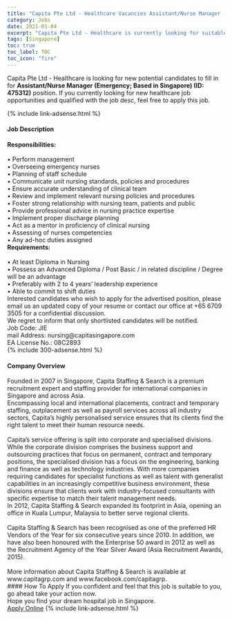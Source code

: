 ```yaml
---
title: "Capita Pte Ltd - Healthcare Vacancies Assistant/Nurse Manager (Emergency; Based in Singapore) (ID: 475312)" 
category: Jobs 
date: 2021-01-04 
excerpt: "Capita Pte Ltd - Healthcare is currently looking for suitable person to fill in the Assistant/Nurse Manager (Emergency; Based in Singapore) (ID: 475312) which positioned at Singapore" 
tags: [Singapore] 
toc: true 
toc_label: TOC 
toc_icon: "fire" 
--- 
```


<p>Capita Pte Ltd - Healthcare is looking for new potential candidates to fill in for <b>Assistant/Nurse Manager (Emergency; Based in Singapore) (ID: 475312)</b> position. If you currently looking for new healthcare job opportunities and qualified with the job desc, feel free to apply this job.
</p>{% include link-adsense.html %} 
<div><div><div><h4>Job Description</h4></div></div><div><div><span><div><div><div><strong>Responsibilities:</strong></div><div><br>&#8226; Perform management<br>&#8226; Overseeing emergency nurses<br>&#8226; Planning of staff schedule<br>&#8226; Communicate unit nursing standards, policies and procedures<br>&#8226; Ensure accurate understanding of clinical team<br>&#8226; Review and implement relevant nursing policies and procedures<br>&#8226; Foster strong relationship with nursing team, patients and public<br>&#8226; Provide professional advice in nursing practice expertise<br>&#8226; Implement proper discharge planning<br>&#8226; Act as a mentor in proficiency of clinical nursing<br>&#8226; Assessing of nurses competencies<br>&#8226; Any ad-hoc duties assigned</div><div><strong>Requirements:</strong></div><div><br>&#8226; At least Diploma in Nursing<br>&#8226; Possess an Advanced Diploma / Post Basic / in related discipline / Degree will be an advantage<br>&#8226; Preferably with 2 to 4 years&#8217; leadership experience<br>&#8226; Able to commit to shift duties</div><div>Interested candidates who wish to apply for the advertised position, please email us an updated copy of your resume or contact our office at +65 6709 3505 for a confidential discussion.</div><div>We regret to inform that only shortlisted candidates will be notified.</div><div>Job Code: JIE</div><div>mail Address: nursing@capitasingapore.com<br>EA License No.: 08C2893</div></div></div></span></div></div></div> 
{% include 300-adsense.html %} 
<div><div><div><h4>Company Overview</h4></div></div><div><div><span><div><div><div>Founded in 2007 in Singapore, Capita Staffing &amp; Search is a premium recruitment expert and staffing provider for international companies in Singapore and across Asia.</div><div>Encompassing local and international placements, contract and temporary staffing, outplacement as well as payroll services across all industry sectors, Capita&#8217;s highly personalised service ensures that its clients find the right talent to meet their human resource needs.</div><div><br>Capita&#8217;s service offering is split into corporate and specialised divisions. While the corporate division comprises the business support and outsourcing practices that focus on permanent, contract and temporary positions, the specialised division has a focus on the engineering, banking and finance as well as technology industries. With more companies requiring candidates for specialist functions as well as talent with generalist capabilities in an increasingly competitive business environment, these divisions ensure that clients work with industry-focused consultants with specific expertise to match their talent management needs.</div><div>In 2012, Capita Staffing &amp; Search expanded its footprint in Asia, opening an office in Kuala Lumpur, Malaysia to better serve regional clients.</div><div><br>Capita Staffing &amp; Search has been recognised as one of the preferred HR Vendors of the Year for six consecutive years since 2010. In addition, we have also been honoured with the Enterprise 50 award in 2012 as well as the Recruitment Agency of the Year Silver Award (Asia Recruitment Awards, 2015).<br>&#160;</div><div>More information about Capita Staffing &amp; Search is available at www.capitagrp.com and www.facebook.com/capitagrp.</div></div></div></span></div></div></div> 
#### How To Apply 
If you confident and feel that this job is suitable to you, go ahead take your action now. <br/> 
Hope you find your dream hospital job in Singapore. <br/> 
<a href="https://www.jobstreet.com.my/en/job/assistant-nurse-manager-emergency;-based-in-singapore-id:-475312-8253463/origin/sg?jobId=jobstreet-sg-job-8253463&sectionRank=17&token=0~1b653b48-c70c-4213-ba04-3d1cb94480c6&fr=SRP%20View%20In%20New%20Ta" class="btn btn--warning" target="_blank" rel="nofollow noopenner">Apply Online</a> 
{% include link-adsense.html %} 